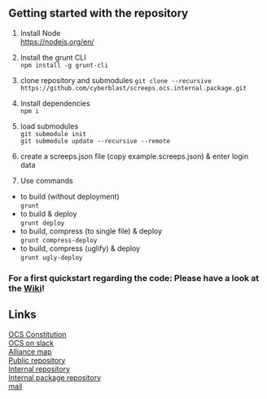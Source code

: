 ## Getting started with the repository  

1. Install Node  
  https://nodejs.org/en/

2. Install the grunt CLI  
  `npm install -g grunt-cli`  

3. clone repository and submodules
  `git clone --recursive https://github.com/cyberblast/screeps.ocs.internal.package.git`

4. Install dependencies  
  `npm i`  

5. load submodules  
  `git submodule init`  
  `git submodule update --recursive --remote`  

5. create a screeps.json file (copy example.screeps.json) & enter login data

6. Use commands
  * to build (without deployment)  
  `grunt`  
  * to build & deploy  
  `grunt deploy`  
  * to build, compress (to single file) & deploy  
  `grunt compress-deploy`  
  * to build, compress (uglify) & deploy  
  `grunt ugly-deploy`  


### For a first quickstart regarding the code: __Please have a look at the [Wiki](https://github.com/ScreepsOCS/screeps.behaviour-action-pattern/wiki)!__

## Links

[OCS Constitution](https://github.com/ScreepsGamers/OCS)  
[OCS on slack](https://screeps.slack.com/messages/ocs)  
[Alliance map](http://www.leagueofautomatednations.com/a/OCS)  
[Public repository](https://github.com/ScreepsOCS/screeps.behaviour-action-pattern)  
[Internal repository](https://github.com/cyberblast/screeps.ocs.internal)  
[Internal package repository](https://github.com/cyberblast/screeps.ocs.internal.package)  
[mail](mailto://ocs@cyberblast.org)  
